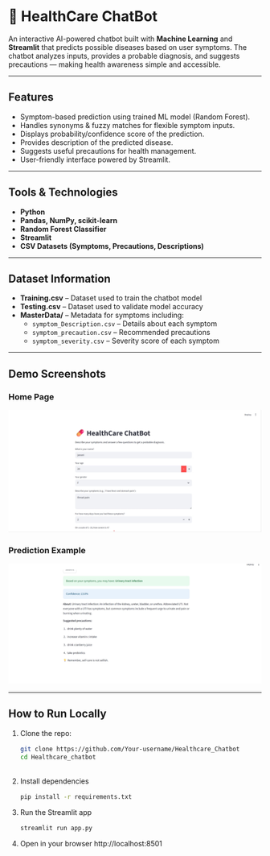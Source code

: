 # 💊 HealthCare ChatBot  

An interactive AI-powered chatbot built with **Machine Learning** and **Streamlit** that predicts possible diseases based on user symptoms. The chatbot analyzes inputs, provides a probable diagnosis, and suggests precautions — making health awareness simple and accessible.  

---

## Features  
- Symptom-based prediction using trained ML model (Random Forest).  
- Handles synonyms & fuzzy matches for flexible symptom inputs.  
- Displays probability/confidence score of the prediction.  
- Provides description of the predicted disease.  
- Suggests useful precautions for health management.  
- User-friendly interface powered by Streamlit.  

---

## Tools & Technologies  
- **Python**  
- **Pandas, NumPy, scikit-learn**  
- **Random Forest Classifier**  
- **Streamlit**  
- **CSV Datasets (Symptoms, Precautions, Descriptions)**  

---


## Dataset Information

- **Training.csv** – Dataset used to train the chatbot model  
- **Testing.csv** – Dataset used to validate model accuracy  
- **MasterData/** – Metadata for symptoms including:
  - `symptom_Description.csv` – Details about each symptom  
  - `symptom_precaution.csv` – Recommended precautions  
  - `symptom_severity.csv` – Severity score of each symptom  
---

## Demo Screenshots  

### Home Page  
![App Screenshot](images/Screenshot-1.png)  

### Prediction Example  
![Prediction Screenshot](images/Screenshot-2.png) 

---

## How to Run Locally  

1. Clone the repo:  
   ```bash
   git clone https://github.com/Your-username/Healthcare_Chatbot
   cd Healthcare_chatbot
 
2. Install dependencies
   ```bash
   pip install -r requirements.txt

3. Run the Streamlit app
   ```bash
   streamlit run app.py

4. Open in your browser
   http://localhost:8501

 


